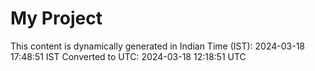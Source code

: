 # My Project

This content is dynamically generated in Indian Time (IST): 2024-03-18 17:48:51 IST
Converted to UTC: 2024-03-18 12:18:51 UTC
